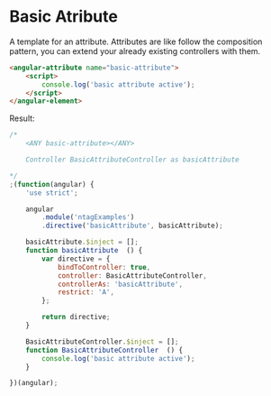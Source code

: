 Basic Atribute
==============

A template for an attribute.
Attributes are like follow the composition pattern, you can extend your already existing controllers with them.

```html
<angular-attribute name="basic-attribute">
    <script>
        console.log('basic attribute active');
    </script>
</angular-element>
```

Result:

```javascript
/*
	<ANY basic-attribute></ANY>

	Controller BasicAttributeController as basicAttribute

*/
;(function(angular) {
	'use strict';

	angular
		.module('ntagExamples')
		.directive('basicAttribute', basicAttribute);

	basicAttribute.$inject = [];
	function basicAttribute  () {
		var directive = {
			bindToController: true,
			controller: BasicAttributeController,
			controllerAs: 'basicAttribute',
			restrict: 'A',
		};

		return directive;
	}

	BasicAttributeController.$inject = [];
	function BasicAttributeController  () {
        console.log('basic attribute active');
	}

})(angular);
```
